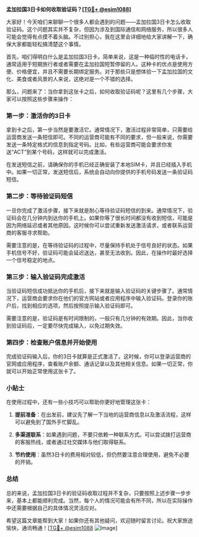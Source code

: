 **孟加拉国3日卡如何收取验证码？[[TG💪+ @esim1088](https://t.me/s/esim1088)]**

大家好！今天咱们来聊聊一个很多人都会遇到的问题——孟加拉国3日卡怎么收取验证码。这个问题其实并不复杂，但因为涉及到国际通信和网络服务，所以很多人可能会觉得有点摸不着头脑。不过别担心，我在这里会详细地给大家讲解一下，确保大家都能轻松搞清楚这个事情。

首先，咱们得明白什么是孟加拉国3日卡。简单来说，这是一种临时性的电话卡，通常适用于短期旅行者或者需要在孟加拉国短暂停留的人。这种卡的优点是使用方便、价格便宜，并且不需要长期绑定服务。对于那些只是想体验一下孟加拉国的文化、美食或者风景的人来说，这绝对是一个不错的选择。

那么，问题来了：当你拿到这张卡之后，如何收取验证码呢？这里有几个步骤，大家可以按照这些步骤来操作：

### 第一步：激活你的3日卡

拿到卡之后，第一步当然是要激活它。通常情况下，激活过程非常简单，只需要给运营商发送一条短信即可。不同的运营商可能有不同的要求，但一般来说，你需要发送一条特定格式的信息到指定号码。比如，有些运营商可能会要求你发送“ACT”到某个号码，这样就可以完成激活。

在发送短信之前，请确保你的手机已经正确安装了本地SIM卡，并且已经插入手机中。如果一切正常，发送短信后，系统会自动向你提供的手机号码发送一条验证码短信。

### 第二步：等待验证码短信

一旦你完成了激活步骤，接下来就是耐心等待验证码短信的到来。通常情况下，验证码会在几分钟内到达你的手机上。如果你等了很长时间都没有收到短信，可能是因为网络延迟或者其他原因。这时候你可以尝试重新发送激活请求，或者联系运营商的客服寻求帮助。

需要注意的是，在等待验证码的过程中，尽量保持手机处于信号良好的状态。如果手机信号不好，验证码可能会延迟送达，甚至无法收到。因此，在操作时最好选择一个信号稳定的地点。

### 第三步：输入验证码完成激活

当验证码短信成功抵达你的手机后，接下来就是输入验证码的关键步骤了。通常情况下，运营商会要求你在他们的官方网站或者应用程序中输入验证码。登录你的账户后，找到相应的选项，然后按照提示输入验证码即可。

需要注意的是，验证码是有时间限制的，一般只有几分钟的有效期。因此，当你收到验证码后，一定要尽快完成输入，以免过期失效。

### 第四步：检查账户信息并开始使用

完成验证码输入后，你的3日卡就算是正式激活了。这时候，你可以登录运营商的官网或应用程序，查看账户余额、通话记录以及其他相关信息。如果一切正常，你就可以开始正常使用这张卡了。

### 小贴士

在使用过程中，还有一些小技巧可以帮助你更好地管理这张卡：

1. **提前准备**：在出发前，建议先了解一下当地的运营商信息以及激活流程，这样可以避免到了国外手忙脚乱。
   
2. **多渠道联系**：如果遇到问题，不要只依赖一种联系方式。可以尝试拨打运营商的客服热线，或者通过社交媒体与他们取得联系。

3. **节约使用**：虽然3日卡的费用相对较低，但仍然要注意合理使用，避免不必要的开销。

### 总结

总的来说，孟加拉国3日卡的验证码收取过程并不复杂，只要按照上述步骤一步步来，基本上都能顺利完成。当然，每个人的情况可能会有所不同，所以在实际操作中还需要根据自己的具体情况灵活应对。

希望这篇文章能帮到大家！如果你还有其他疑问，欢迎随时留言讨论。祝大家旅途愉快，通讯畅通！[[TG💪+ @esim1088](https://t.me/s/esim1088) ![Image](https://i.postimg.cc/4NQfJmqS/Snipaste-2025-05-13-00-14-12.png)]